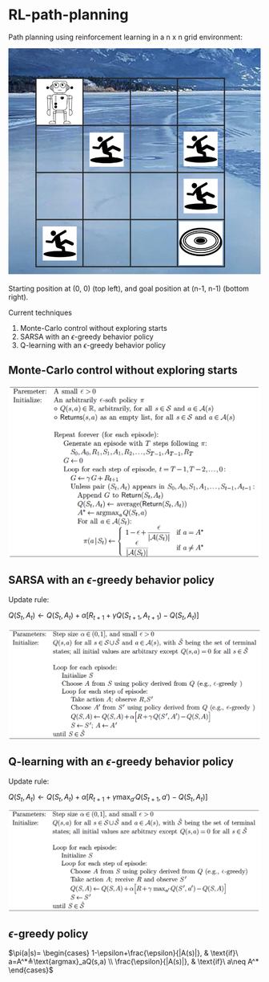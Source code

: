 # RL-path-planning

Path planning using reinforcement learning in a n x n grid environment:

![alt text](img/Maze.png?raw=true)

Starting position at (0, 0) (top left), and goal position at (n-1, n-1) (bottom right).

Current techniques
1. Monte-Carlo control without exploring starts
2. SARSA with an $\epsilon$-greedy behavior policy
3. Q-learning with an $\epsilon$-greedy behavior policy

## Monte-Carlo control without exploring starts
![alt text](img/Monte_carlo_without_es_pseudocode.png?raw=true)

## SARSA with an $\epsilon$-greedy behavior policy

Update rule:

$Q(S_t,A_t)← Q(S_t,A_t)+\alpha[R_{t+1}+\gamma Q(S_{t+1}, A_{t+1})-Q(S_t,A_t)]$

![alt text](img/Sarsa_pseudocode.png?raw=true)

## Q-learning with an $\epsilon$-greedy behavior policy

Update rule:

$Q(S_t,A_t)← Q(S_t,A_t)+\alpha[R_{t+1}+\gamma \text{max}_{a'}Q(S_{t+1}, a')-Q(S_t,A_t)]$

![alt text](img/Q_learning_pseudocode.png?raw=true)

## $\epsilon$-greedy policy
$\pi(a|s)=
\begin{cases}
    1-\epsilon+\frac{\epsilon}{|A(s)|}, & \text{if}\ a=A^*≜\text{argmax}_aQ(s,a) \\
    \frac{\epsilon}{|A(s)|}, & \text{if}\ a\neq A^*
\end{cases}$